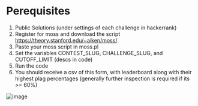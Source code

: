 # Perequisites

1. Public Solutions (under settings of each challenge in hackerrank)
2. Register for moss and download the script https://theory.stanford.edu/~aiken/moss/
3. Paste your moss script in moss.pl
4. Set the variables CONTEST_SLUG, CHALLENGE_SLUG, and CUTOFF_LIMIT (descs in code)
5. Run the code
6. You should receive a csv of this form, with leaderboard along with their highest plag percentages (generally further inspection is required if its >= 60%)


![image](https://github.com/linustribevnr/plism/assets/52968975/62c97d25-a7a0-45ca-ba9b-276016704712)
